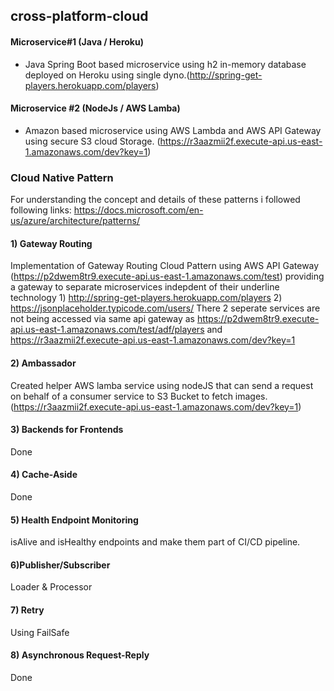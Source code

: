 ## cross-platform-cloud

#### Microservice#1 (Java / Heroku)
* Java Spring Boot based microservice using h2 in-memory database deployed on Heroku using single dyno.(http://spring-get-players.herokuapp.com/players)

#### Microservice #2 (NodeJs / AWS Lamba)
* Amazon based microservice using AWS Lambda and AWS API Gateway using secure S3 cloud Storage. (https://r3aazmii2f.execute-api.us-east-1.amazonaws.com/dev?key=1)


### Cloud Native Pattern 
For understanding the concept and details of these patterns i followed following links:
https://docs.microsoft.com/en-us/azure/architecture/patterns/

#### 1) Gateway Routing
Implementation of Gateway Routing Cloud Pattern using AWS API Gateway (https://p2dwem8tr9.execute-api.us-east-1.amazonaws.com/test) providing a gateway to separate microservices indepdent of their underline technology 1) http://spring-get-players.herokuapp.com/players 2) https://jsonplaceholder.typicode.com/users/
There 2 seperate services are not being accessed via same api gateway as https://p2dwem8tr9.execute-api.us-east-1.amazonaws.com/test/adf/players and https://r3aazmii2f.execute-api.us-east-1.amazonaws.com/dev?key=1

#### 2) Ambassador
Created helper AWS lamba service using nodeJS that can send a request on behalf of a consumer service to S3 Bucket to fetch images.
(https://r3aazmii2f.execute-api.us-east-1.amazonaws.com/dev?key=1)


#### 3) Backends for Frontends
Done

#### 4) Cache-Aside
Done 

#### 5) Health Endpoint Monitoring
isAlive and isHealthy endpoints and make them part of CI/CD pipeline.

#### 6)Publisher/Subscriber
Loader & Processor 

#### 7) Retry
Using FailSafe

#### 8) Asynchronous Request-Reply
Done
